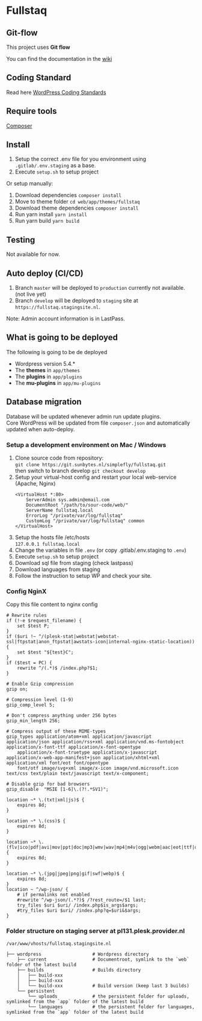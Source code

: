 # Fullstaq

## Git-flow
This project uses **Git flow**

You can find the documentation in the [wiki](https://wiki.bureaublauwgeel.nl/#!software/git/git-flow.md)

## Coding Standard
Read here [WordPress Coding Standards](https://make.wordpress.org/core/handbook/best-practices/coding-standards/php/)

## Require tools
[Composer](https://getcomposer.org)  

## Install
1. Setup the correct .env file for you environment using `.gitlab/.env.staging` as a base.
2. Execute `setup.sh` to setup project

Or setup manually:
 1. Download dependencies `composer install`
 2. Move to theme folder `cd web/app/themes/fullstaq`
 3. Download theme dependencies `composer install`
 4. Run yarn install `yarn install`
 5. Run yarn build `yarn build`
 
## Testing
Not available for now.

## Auto deploy (CI/CD)
1. Branch `master` will be deployed to `production` currently not available. (not live yet)
2. Branch `develop` will be deployed to `staging` site at `https://fullstaq.stagingsite.nl`.

Note: Admin account information is in LastPass.

## What is going to be deployed
The following is going to be de deployed

* Wordpress version 5.4.*
* The **themes** in `app/themes`
* The **plugins** in `app/plugins`
* The **mu-plugins** in `app/mu-plugins`

## Database migration
Database will be updated whenever admin run update plugins.  
Core WordPress will be updated from file `composer.json` and automatically updated when auto-deploy.

### Setup a development environment on Mac / Windows
1. Clone source code from repository:  
    `git clone https://git.sunbytes.nl/simplefly/fullstaq.git`  
then switch to branch develop `git checkout develop`
2. Setup your virtual-host config and restart your local web-service (Apache, Nginx)
    ```
    <VirtualHost *:80>
        ServerAdmin sys.admin@email.com
        DocumentRoot "/path/to/sour-code/web/"
        ServerName fullstaq.local
        ErrorLog "/private/var/log/fullstaq"
        CustomLog "/private/var/log/fullstaq" common
    </VirtualHost>
    ```
3. Setup the hosts file /etc/hosts  
    `127.0.0.1 fullstaq.local`  
4. Change the variables in file `.env` (or copy .gitlab/.env.staging to `.env`)
5. Execute `setup.sh` to setup project
6. Download sql file from staging (check lastpass)
7. Download languages from staging
8. Follow the instruction to setup WP and check your site.

### Config NginX
Copy this file content to nginx config

```
# Rewrite rules
if (!-e $request_filename) {
    set $test P;
}
if ($uri !~ ^/(plesk-stat|webstat|webstat-ssl|ftpstat|anon_ftpstat|awstats-icon|internal-nginx-static-location)) {
    set $test "${test}C";
}
if ($test = PC) {
    rewrite ^/(.*)$ /index.php?$1;
}

# Enable Gzip compression
gzip on;

# Compression level (1-9)
gzip_comp_level 5;

# Don't compress anything under 256 bytes
gzip_min_length 256;

# Compress output of these MIME-types
gzip_types application/atom+xml application/javascript application/json application/rss+xml application/vnd.ms-fontobject application/x-font-ttf application/x-font-opentype
    application/x-font-truetype application/x-javascript application/x-web-app-manifest+json application/xhtml+xml application/xml font/eot font/opentype
    font/otf image/svg+xml image/x-icon image/vnd.microsoft.icon text/css text/plain text/javascript text/x-component;

# Disable gzip for bad browsers
gzip_disable  "MSIE [1-6]\.(?!.*SV1)";

location ~* \.(txt|xml|js)$ {
    expires 8d;
}

location ~* \.(css)$ {
    expires 8d;
}

location ~* \.(flv|ico|pdf|avi|mov|ppt|doc|mp3|wmv|wav|mp4|m4v|ogg|webm|aac|eot|ttf|otf|woff|woff2|svg)$ {
    expires 8d;
}

location ~* \.(jpg|jpeg|png|gif|swf|webp)$ {
    expires 8d;
}
location ~ ^/wp-json/ {
    # if permalinks not enabled
    #rewrite ^/wp-json/(.*?)$ /?rest_route=/$1 last;
    try_files $uri $uri/ /index.php$is_args$args;
    #try_files $uri $uri/ /index.php?q=$uri&$args;
}
```

### Folder structure on staging server at pl131.plesk.provider.nl

```
/var/www/vhosts/fullstaq.stagingsite.nl

├── wordpress                   # Wordpress directory
    ├── current                 # Documentroot, symlink to the `web` folder of the latest build
    ├── builds                  # Builds directory
    │   ├── build-xxx
    │   ├── build-xxx
    │   └── build-xxx           # Build version (keep last 3 builds)
    └── persistent
        └── uploads             # the persistent folder for uploads, symlinked from the `app` folder of the latest build
        └── languages           # the persistent folder for languages, symlinked from the `app` folder of the latest build
```
